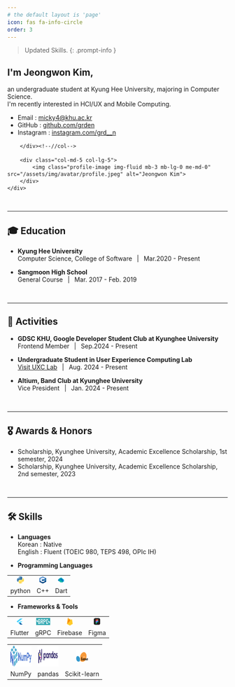 ```yaml
---
# the default layout is 'page'
icon: fas fa-info-circle
order: 3
---
```


> Updated Skills.
{: .prompt-info }

<div class="container">
	<div class="profile-teaser row">
		<div class="col">
			<h2 class="mb-3">I'm <span class="fw-bold">Jeongwon Kim</span>,</h2>
			<div class="mb-4">
				an undergraduate student at Kyung Hee University, majoring in Computer Science.<br>
                I'm recently interested in <span class="fw-bold">HCI/UX</span> and <span class="fw-bold">Mobile Computing</span>.<br>
			</div><!--//bio-->
			<div class="contact-list">
				<ul class="list-unstyled">
					<li class="mb-2"><i class="fas fa-envelope fa-fw me-2"></i>Email : <a href="mailto:micky4@khu.ac.kr">micky4@khu.ac.kr</a></li>
					<li class="mb-2"><i class="fab fa-github fa-fw me-2"></i>GitHub : <a href="https://github.com/grden">github.com/grden</a></li>
                    <li class="mb-2"><i class="fab fa-instagram fa-fw me-2"></i>Instagram : <a href="https://www.instagram.com/grd__n">instagram.com/grd__n</a></li>
				</ul>
			</div>

		</div><!--//col-->
					
		<div class="col-md-5 col-lg-5">
			<img class="profile-image img-fluid mb-3 mb-lg-0 me-md-0" src="/assets/img/avatar/profile.jpeg" alt="Jeongwon Kim">
		</div>
	</div>
</div>

<br>

---
## 🎓  Education
- **Kyung Hee University**<br>
Computer Science, College of Software &ensp;|&ensp; Mar.2020 - Present

- **Sangmoon High School**<br>
General Course &ensp;|&ensp; Mar. 2017 - Feb. 2019

<br>

---
## 🎱  Activities
- **GDSC KHU, Google Developer Student Club at Kyunghee University**<br>
Frontend Member &ensp;|&ensp; Sep.2024 - Present

- **Undergraduate Student in User Experience Computing Lab**<br>
[Visit UXC Lab](https://skpark-khu.github.io/) &ensp;|&ensp; Aug. 2024 - Present

- **Altium, Band Club at Kyunghee University**<br>
Vice President &ensp;|&ensp; Jan. 2024 - Present

<br>

---
## 🎖  Awards & Honors
- Scholarship, Kyunghee University, Academic Excellence Scholarship, 1st semester, 2024
- Scholarship, Kyunghee University, Academic Excellence Scholarship, 2nd semester, 2023

<br>

---
## 🛠️  Skills
- **Languages**<br>
Korean : Native<br>
English : Fluent (TOEIC 980, TEPS 498, OPIc IH)

- **Programming Languages**<br>
<table style="table-layout: fixed; width: 75%;">
        <tr>
            <td style="text-align: center"><img src="/assets/img/posts/about/python.png" alt="python" width="16rem" height="16rem"/></td>
            <td style="text-align: center"><img src="/assets/img/posts/about/c++.png" alt="c++" width="16rem" height="16rem"/></td>
            <td style="text-align: center"><img src="/assets/img/posts/about/dart.png" alt="dart" width="16rem" height="16rem"/></td>
        </tr>
        <tr>
            <td style="text-align: center">python</td>
            <td style="text-align: center">C++</td>
            <td style="text-align: center">Dart</td>
        </tr>
</table>

- **Frameworks & Tools**<br>
<table style="table-layout: fixed; width: 100%;">
        <tr>
            <td style="text-align: center"><img src="/assets/img/posts/about/flutter.png" alt="flutter" width="14rem" height="14rem"/></td>
            <td style="text-align: center"><img src="/assets/img/posts/about/grpc.png" alt="grpc" style="width: 2rem; height: 1rem;"/></td>
            <td style="text-align: center"><img src="/assets/img/posts/about/firebase.png" alt="firebase" width="18rem" height="18rem"/></td>
            <td style="text-align: center"><img src="/assets/img/posts/about/figma.png" alt="figma" width="18rem" height="18rem"/></td>
        </tr>
        <tr>
            <td style="text-align: center">Flutter</td>
            <td style="text-align: center">gRPC</td>
            <td style="text-align: center">Firebase</td>
            <td style="text-align: center">Figma</td>
        </tr> 
</table>
<table style="table-layout: fixed; width: 75%;">
        <tr>
            <td style="text-align: center"><img src="/assets/img/posts/about/numpy.png" alt="numpy" width="48rem" height="48rem"/></td>
            <td style="text-align: center"><img src="/assets/img/posts/about/pandas.png" alt="pandas" width="48rem" height="48rem"/></td>
            <td style="text-align: center"><img src="/assets/img/posts/about/scikitlearn.png" alt="scikit-learn" width="28rem" height="28rem"/></td>
        </tr>
        <tr>
            <td style="text-align: center">NumPy</td>
            <td style="text-align: center">pandas</td>
            <td style="text-align: center">Scikit-learn</td>
        </tr> 
</table>